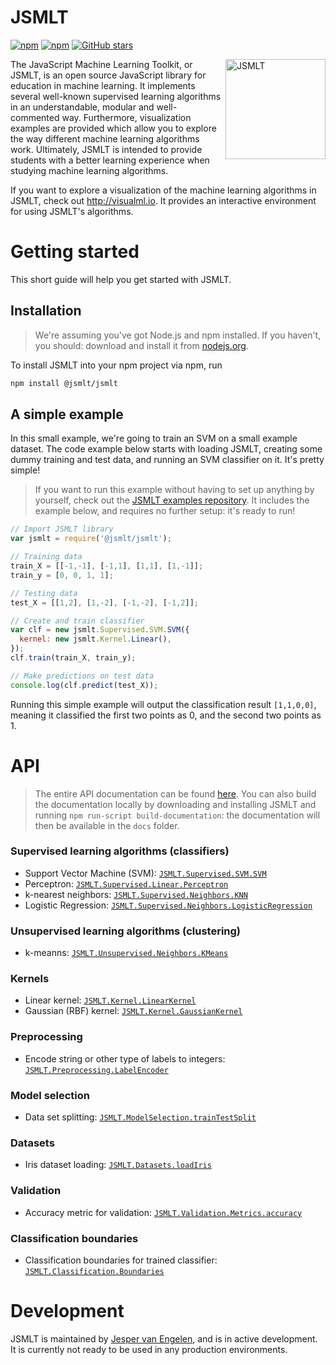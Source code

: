 # JSMLT
[![npm](https://img.shields.io/npm/v/@jsmlt/jsmlt.svg?style=flat-square)](https://www.npmjs.com/package/@jsmlt/jsmlt)
[![npm](https://img.shields.io/npm/dm/@jsmlt/jsmlt.svg?style=flat-square)](https://www.npmjs.com/package/@jsmlt/jsmlt)
[![GitHub stars](https://img.shields.io/github/stars/jsmlt/jsmlt.svg?style=social&label=Star)](https://github.com/jsmlt/jsmlt)

[<img alt="JSMLT" src="https://avatars0.githubusercontent.com/u/31863813?v=4&s=160" height="160px" align="right"/>](https://github.com/jsmlt/jsmlt/)

The JavaScript Machine Learning Toolkit, or JSMLT, is an open source JavaScript library for education in machine learning. It implements several well-known supervised learning algorithms in an understandable, modular and well-commented way. Furthermore, visualization examples are provided which allow you to explore the way different machine learning algorithms work. Ultimately, JSMLT is intended to provide students with a better learning experience when studying machine learning algorithms.

If you want to explore a visualization of the machine learning algorithms in JSMLT, check out http://visualml.io. It provides an interactive environment for using JSMLT's algorithms.

# Getting started
This short guide will help you get started with JSMLT.

## Installation
> We're assuming you've got Node.js and npm installed. If you haven't, you should: download and install it from [nodejs.org](https://nodejs.org/en/).

To install JSMLT into your npm project via npm, run
```bash
npm install @jsmlt/jsmlt
```

## A simple example
In this small example, we're going to train an SVM on a small example dataset. The code example below starts with loading JSMLT, creating some dummy training and test data, and running an SVM classifier on it. It's pretty simple!

> If you want to run this example without having to set up anything by yourself, check out the [JSMLT examples repository](https://github.com/jsmlt/examples). It includes the example below, and requires no further setup: it's ready to run!

```js
// Import JSMLT library
var jsmlt = require('@jsmlt/jsmlt');

// Training data
train_X = [[-1,-1], [-1,1], [1,1], [1,-1]];
train_y = [0, 0, 1, 1];

// Testing data
test_X = [[1,2], [1,-2], [-1,-2], [-1,2]];

// Create and train classifier
var clf = new jsmlt.Supervised.SVM.SVM({
  kernel: new jsmlt.Kernel.Linear(),
});
clf.train(train_X, train_y);

// Make predictions on test data
console.log(clf.predict(test_X));
```

Running this simple example will output the classification result `[1,1,0,0]`, meaning it classified the first two points as 0, and the second two points as 1.

# API
> The entire API documentation can be found [here](http://visualml.io/jsmlt/docs/identifiers.html). You can also build the documentation locally by downloading and installing JSMLT and running `npm run-script build-documentation`: the documentation will then be available in the `docs` folder.

### Supervised learning algorithms (classifiers)
- Support Vector Machine (SVM): [`JSMLT.Supervised.SVM.SVM`](http://visualml.io/jsmlt/docs/class/src/supervised/svm/svm.js~SVM.html)
- Perceptron: [`JSMLT.Supervised.Linear.Perceptron`](http://visualml.io/jsmlt/docs/class/src/supervised/linear/perceptron.js~Perceptron.html)
- k-nearest neighbors: [`JSMLT.Supervised.Neighbors.KNN`](http://visualml.io/jsmlt/docs/class/src/supervised/neighbors/knn.js~KNN.html)
- Logistic Regression: [`JSMLT.Supervised.Neighbors.LogisticRegression`](http://visualml.io/jsmlt/docs/class/src/supervised/linear/logistic_regression.js~LogisticRegression.html)

### Unsupervised learning algorithms (clustering)
- k-meanns: [`JSMLT.Unsupervised.Neighbors.KMeans`](http://visualml.io/jsmlt/docs/class/src/unsupervised/neighbors/k-means.js~KMeans.html)

### Kernels
- Linear kernel: [`JSMLT.Kernel.LinearKernel`](http://visualml.io/jsmlt/docs/class/src/kernel/linear.js~LinearKernel.html)
- Gaussian (RBF) kernel: [`JSMLT.Kernel.GaussianKernel`](http://visualml.io/jsmlt/docs/class/src/kernel/gaussian.js~GaussianKernel.html)

### Preprocessing
- Encode string or other type of labels to integers: [`JSMLT.Preprocessing.LabelEncoder`](http://visualml.io/jsmlt/docs/class/src/preprocessing/labelencoder.js~LabelEncoder.html)

### Model selection
- Data set splitting: [`JSMLT.ModelSelection.trainTestSplit`](http://visualml.io/jsmlt/docs/function/index.html#static-function-trainTestSplit)

### Datasets
- Iris dataset loading: [`JSMLT.Datasets.loadIris`](http://visualml.io/jsmlt/docs/function/index.html#static-function-loadIris)

### Validation
- Accuracy metric for validation: [`JSMLT.Validation.Metrics.accuracy`](http://visualml.io/jsmlt/docs/function/index.html#static-function-accuracy)

### Classification boundaries
- Classification boundaries for trained classifier: [`JSMLT.Classification.Boundaries`](http://visualml.io/jsmlt/docs/class/src/classification/boundaries.js~Boundaries.html)

# Development
JSMLT is maintained by [Jesper van Engelen](https://github.com/engelen), and is in active development. It is currently not ready to be used in any production environments.
